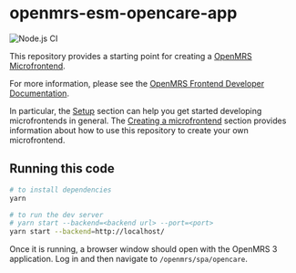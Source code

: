 # openmrs-esm-opencare-app

![Node.js CI](https://github.com/openmrs/openmrs-esm-template-app/workflows/Node.js%20CI/badge.svg)

This repository provides a starting point for creating a 
[OpenMRS Microfrontend](https://wiki.openmrs.org/display/projects/OpenMRS+3.0%3A+A+Frontend+Framework+that+enables+collaboration+and+better+User+Experience).

For more information, please see the
[OpenMRS Frontend Developer Documentation](https://o3-docs.openmrs.org/#/).

In particular, the [Setup](https://o3-docs.openmrs.org/docs/frontend-modules/setup) section can help you get started developing microfrontends in general. The [Creating a microfrontend](https://o3-docs.openmrs.org/docs/recipes/create-a-frontend-module) section provides information about how to use this repository to create your own microfrontend.

## Running this code

```sh
# to install dependencies
yarn

# to run the dev server
# yarn start --backend=<backend url> --port=<port>
yarn start --backend=http://localhost/

```

Once it is running, a browser window
should open with the OpenMRS 3 application. Log in and then navigate to `/openmrs/spa/opencare`.
